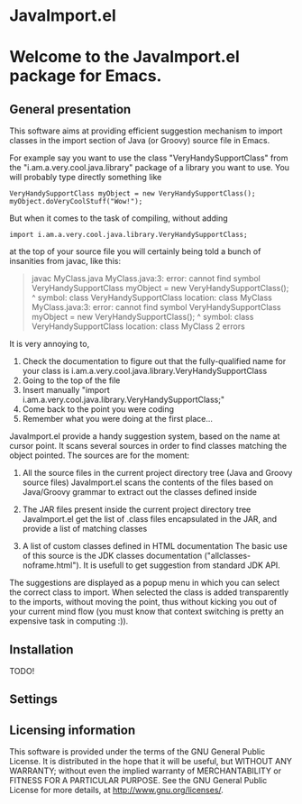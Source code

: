 JavaImport.el
=============

# Welcome to the JavaImport.el package for Emacs.

## General presentation

This software aims at providing efficient suggestion mechanism to import classes in the import section
of Java (or Groovy) source file in Emacs. 

For example say you want to use the class "VeryHandySupportClass" from the "i.am.a.very.cool.java.library"
package of a library you want to use. You will probably type directly something like

    VeryHandySupportClass myObject = new VeryHandySupportClass();
    myObject.doVeryCoolStuff("Wow!");

But when it comes to the task of compiling, without adding 

    import i.am.a.very.cool.java.library.VeryHandySupportClass;

at the top of your source file you will certainly being told a bunch of insanities from javac, like this:

>    javac MyClass.java
>    MyClass.java:3: error: cannot find symbol
>            VeryHandySupportClass myObject = new VeryHandySupportClass();
>            ^
>      symbol:   class VeryHandySupportClass
>      location: class MyClass
>    MyClass.java:3: error: cannot find symbol
>            VeryHandySupportClass myObject = new VeryHandySupportClass();
>                                             ^
>      symbol:   class VeryHandySupportClass
>      location: class MyClass
>    2 errors

It is very annoying to, 
1. Check the documentation to figure out that the fully-qualified name for your class is i.am.a.very.cool.java.library.VeryHandySupportClass
2. Going to the top of the file
3. Insert manually "import i.am.a.very.cool.java.library.VeryHandySupportClass;"
4. Come back to the point you were coding
5. Remember what you were doing at the first place...

JavaImport.el provide a handy suggestion system, based on the name at cursor point. It scans several sources in order to find
classes matching the object pointed. The sources are for the moment:

1. All the source files in the current project directory tree (Java and Groovy source files)
JavaImport.el scans the contents of the files based on Java/Groovy grammar to extract out the classes defined inside

2. The JAR files present inside the current project directory tree
JavaImport.el get the list of .class files encapsulated in the JAR, and provide a list of matching classes

3. A list of custom classes defined in HTML documentation
The basic use of this source is the JDK classes documentation ("allclasses-noframe.html").
It is usefull to get suggestion from standard JDK API.

The suggestions are displayed as a popup menu in which you can select the correct class to import.
When selected the class is added transparently to the imports, without moving the point, thus without kicking you out
of your current mind flow (you must know that context switching is pretty an expensive task in computing :)).

## Installation

TODO!

## Settings

## Licensing information

This software is provided under the terms of the GNU General Public License.
It is distributed in the hope that it will be useful, but WITHOUT ANY WARRANTY;
without even the implied warranty of MERCHANTABILITY or FITNESS FOR A PARTICULAR PURPOSE.
See the GNU General Public License for more details, at <http://www.gnu.org/licenses/>.